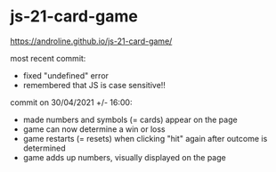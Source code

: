 # js-21-card-game

https://androline.github.io/js-21-card-game/

most recent commit:
- fixed "undefined" error
- remembered that JS is case sensitive!!

commit on 30/04/2021 +/- 16:00:
- made numbers and symbols (= cards) appear on the page
- game can now determine a win or loss
- game restarts (= resets) when clicking "hit" again after outcome is determined
- game adds up numbers, visually displayed on the page

